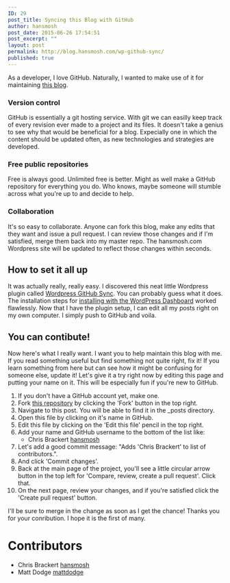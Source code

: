 ```yaml
---
ID: 29
post_title: Syncing this Blog with GitHub
author: hansmosh
post_date: 2015-06-26 17:54:51
post_excerpt: ""
layout: post
permalink: http://blog.hansmosh.com/wp-github-sync/
published: true
---
```

As a developer, I love GitHub. Naturally, I wanted to make use of it for maintaining [this blog][1].

### Version control

GitHub is essentially a git hosting service. With git we can easilly keep track of every revision ever made to a project and its files. It doesn't take a genius to see why that would be beneficial for a blog. Expecially one in which the content should be updated often, as new technologies and strategies are developed.

### Free public repositories

Free is always good. Unlimited free is better. Might as well make a GitHub repository for everything you do. Who knows, maybe someone will stumble across what you're up to and decide to help.

### Collaboration

It's so easy to collaborate. Anyone can fork this blog, make any edits that they want and issue a pull request. I can review those changes and if I'm satisfied, merge them back into my master repo. The hansmosh.com Wordpress site will be updated to reflect those changes within seconds.

## How to set it all up

It was actually really, really easy. I discovered this neat little Wordpress plugin called [Wordpress GitHub Sync][2]. You can probably guess what it does. The installation steps for [installing with the WordPress Dashboard][3] worked flawlessly. Now that I have the plugin setup, I can edit all my posts right on my own computer. I simply push to GitHub and voila.

## You can contibute!

Now here's what I really want. I want you to help maintain this blog with me. If you read something useful but find something not quite right, fix it! If you learn something from here but can see how it might be confusing for someone else, update it! Let's give it a try right now by editing this page and putting your name on it. This will be especially fun if you're new to GitHub.

1.  If you don't have a GitHub account yet, make one.
2.  Fork [this repository][1] by clicking the 'Fork' button in the top right.
3.  Navigate to this post. You will be able to find it in the _posts directory.
4.  Open this file by clicking on it's name in GitHub.
5.  Edit this file by clicking on the 'Edit this file' pencil in the top right.
6.  Add your name and GitHub username to the bottom of the list like: 
    *   Chris Brackert [hansmosh][4]
7.  Let's add a good commit message: "Adds 'Chris Brackert' to list of contributors.".
8.  And click 'Commit changes'.
9.  Back at the main page of the project, you'll see a little circular arrow button in the top left for 'Compare, review, create a pull request'. Click that.
10. On the next page, review your changes, and if you're satisfied click the 'Create pull request' button.

I'll be sure to merge in the change as soon as I get the chance! Thanks you for your conribution. I hope it is the first of many.

# Contributors

*   Chris Brackert [hansmosh][4]
*   Matt Dodge [mattdodge][5]

 [1]: https://github.com/hansmosh/wp_hansmosh
 [2]: https://github.com/benbalter/wordpress-github-sync
 [3]: https://github.com/benbalter/wordpress-github-sync#using-the-wordpress-dashboard
 [4]: https://github.com/hansmosh
 [5]: https://github.com/mattdodge